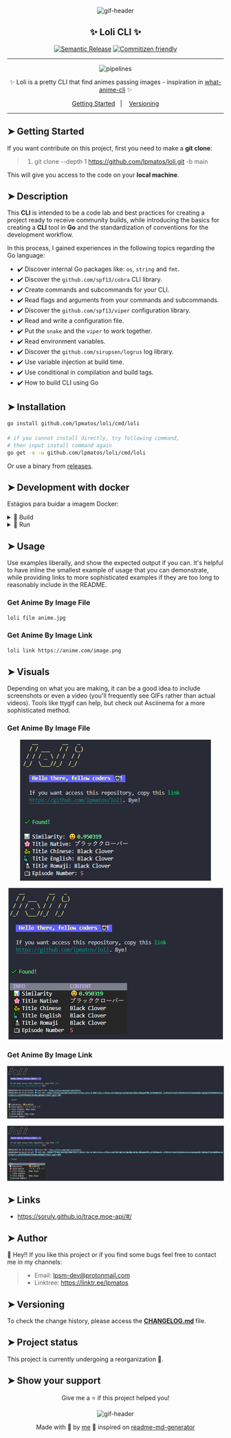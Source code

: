 <div align="center">

<p align="center">
  <img alt="gif-header" src="https://c.tenor.com/PX2XATCduFcAAAAC/loli.gif" width="350px" float="center"/>
</p>

<h2 align="center">✨ Loli CLI ✨</h2>

<div align="center">

[![Semantic Release](https://img.shields.io/badge/%20%20%F0%9F%93%A6%F0%9F%9A%80-semantic--release-e10079.svg)](https://github.com/lpmatos/loli)
[![Commitizen friendly](https://img.shields.io/badge/commitizen-friendly-brightgreen.svg)](https://github.com/lpmatos/loli)

</div>

---

<p align="center">
  <img alt="pipelines" src="https://i.pinimg.com/originals/ce/26/14/ce2614ef4c70f04a2c578f972308f5b6.gif" width="450px" float="center"/>
</p>

<p align="center">
  ✨ Loli is a pretty CLI that find animes passing images - inspiration in <a href="https://github.com/irevenko/what-anime-cli">what-anime-cli</a> ✨
</p>

<p align="center">
  <a href="#getting-started">Getting Started</a>&nbsp;&nbsp;&nbsp;|&nbsp;&nbsp;&nbsp;
  <a href="#versioning">Versioning</a>
</p>

</div>

---

## ➤ Getting Started <a name = "getting-started"></a>

If you want contribute on this project, first you need to make a **git clone**:

>
> 1. git clone --depth 1 <https://github.com/lpmatos/loli.git> -b main
>

This will give you access to the code on your **local machine**.

## ➤ Description <a name = "description"></a>

This **CLI** is intended to be a code lab and best practices for creating a project ready to receive community builds, while introducing the basics for creating a **CLI** tool in **Go** and the standardization of conventions for the development workflow.

In this process, I gained experiences in the following topics regarding the Go language:

- ✔️ Discover internal Go packages like: `os`, `string` and `fmt`.
- ✔️ Discover the `github.com/spf13/cobra` CLI library.
- ✔️ Create commands and subcommands for your CLI.
- ✔️ Read flags and arguments from your commands and subcommands.
- ✔️ Discover the `github.com/spf13/viper` configuration library.
- ✔️ Read and write a configuration file.
- ✔️ Put the `snake` and the `viper` to work together.
- ✔️ Read environment variables.
- ✔️ Discover the `github.com/sirupsen/logrus` log library.
- ✔️ Use variable injection at build time.
- ✔️ Use conditional in compilation and build tags.
- ✔️ How to build CLI using Go

## ➤ Installation <a name = "installation"></a>

```bash
go install github.com/lpmatos/loli/cmd/loli

# if you cannot install directly, try following command,
# then input install command again
go get -x -u github.com/lpmatos/loli/cmd/loli
```

Or use a binary from [releases](https://github.com/lpmatos/loli/releases/latest).

## ➤ Development with docker


Estágios para buidar a imagem Docker:

<details><summary>🐋 Build</summary>
<p>

Docker commands to build your image:

```bash
docker image build -t <IMAGE_NAME> -f <PATH_DOCKERFILE> <PATH_CONTEXT_DOCKERFILE>
docker image build -t <IMAGE_NAME> . (This context)
```
</p>
</details>

<details><summary>🐋 Run</summary>
<p>

Docker commands to run a container with your image:

* **Linux** running:

```bash
docker container run -d -p <LOCAL_PORT:CONTAINER_PORT> <IMAGE_NAME> <COMMAND>
docker container run -it --rm --name <CONTAINER_NAME> -p <LOCAL_PORT:CONTAINER_PORT> <IMAGE_NAME> <COMMAND>
```

* **Windows** running:

```bash
winpty docker.exe container run -it --rm <IMAGE_NAME> <COMMAND>
```
</p>
</details>

## ➤ Usage <a name = "usage"></a>

Use examples liberally, and show the expected output if you can. It's helpful to have inline the smallest example of usage that you can demonstrate, while providing links to more sophisticated examples if they are too long to reasonably include in the README.

### Get Anime By Image File

```bash
loli file anime.jpg
```

### Get Anime By Image Link

```bash
loli link https://anime.com/image.png
```

## ➤ Visuals <a name = "visuals"></a>

Depending on what you are making, it can be a good idea to include screenshots or even a video (you'll frequently see GIFs rather than actual videos). Tools like ttygif can help, but check out Asciinema for a more sophisticated method.

### Get Anime By Image File

<p align="center">
  <img alt="logo" src=".github/docs/assets/find_by_file.PNG"/>
</p>

<p align="center">
  <img alt="logo" src=".github/docs/assets/find_by_file_pretty.PNG"/>
</p>

### Get Anime By Image Link

<p align="center">
  <img alt="logo" src=".github/docs/assets/find_by_link.PNG"/>
</p>

<p align="center">
  <img alt="logo" src=".github/docs/assets/find_by_link_pretty.PNG"/>
</p>

## ➤ Links <a name = "links"></a>

* https://soruly.github.io/trace.moe-api/#/

## ➤ Author <a name = "author"></a>

👤 Hey!! If you like this project or if you find some bugs feel free to contact me in my channels:

>
> * Email: lpsm-dev@protonmail.com
> * Linktree: https://linktr.ee/lpmatos
>

## ➤ Versioning <a name = "versioning"></a>

To check the change history, please access the [**CHANGELOG.md**](CHANGELOG.md) file.

## ➤ Project status <a name = "project-status"></a>

This project is currently undergoing a reorganization 👾.

## ➤ Show your support <a name = "show-your-support"></a>

<div align="center">

Give me a ⭐️ if this project helped you!

<p>
  <img alt="gif-header" src="https://www.icegif.com/wp-content/uploads/baby-yoda-bye-bye-icegif.gif" width="350px" float="center"/>
</p>

Made with 💜 by [me](https://github.com/lpmatos) :wave: inspired on [readme-md-generator](https://github.com/kefranabg/readme-md-generator)

</div>
